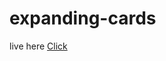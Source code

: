 # expanding-cards
live here <a href="https://iftakharul-islam.github.io/expanding-cards/">Click</a>
